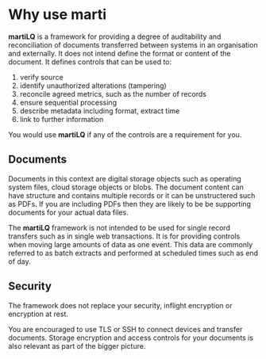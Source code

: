 # Why use marti

**martiLQ** is a framework for providing a degree of auditability and reconciliation of
documents transferred between systems in an organisation and externally.  It does not intend
define the format or content of the document.  It defines controls that can be used to:

1. verify source
2. identify unauthorized alterations (tampering)
3. reconcile agreed metrics, such as the number of records
4. ensure sequential processing
5. describe metadata including format, extract time
6. link to further information

You would use **martiLQ** if any of the controls are a requirement for you.

## Documents

Documents in this context are digital storage objects such as operating system files,
cloud storage objects or blobs.  The document content can have structure and contains multiple
records or it can be unstructered such as PDFs.  If you are including PDFs then they are
likely to be be supporting documents for your actual data files.

The **martiLQ** framework is not intended to be used for single record transfers such as 
in single web transactions.  It is for providing controls when moving large amounts of
data as one event.  This data are commonly referred to as batch extracts and performed 
at scheduled times such as end of day.

## Security

The framework does not replace your security, inflight encryption or encryption at rest.

You are encouraged to use TLS or SSH to connect devices and transfer documents.  Storage 
encryption and access controls for your documents is also relevant as part of the bigger 
picture.
